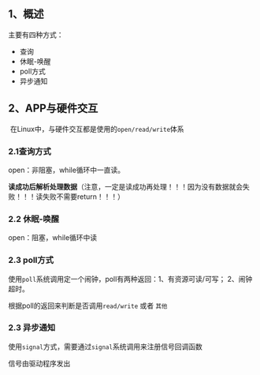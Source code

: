 ## 1、概述

主要有四种方式：

- 查询
- 休眠-唤醒
- poll方式
- 异步通知

## 2、APP与硬件交互

​	在Linux中，与硬件交互都是使用的`open/read/write`体系

### 2.1查询方式

open：非阻塞，while循环中一直读。

**读成功后解析处理数据**（注意，一定是读成功再处理！！！因为没有数据就会失败！！！读失败不需要return！！！）

### 2.2 休眠-唤醒

open：阻塞，while循环中读

### 2.3 poll方式

使用`poll`系统调用定一个闹钟，poll有两种返回：1、有资源可读/可写； 2、闹钟超时。

根据poll的返回来判断是否调用`read/write` 或者 `其他`

### 2.3 异步通知

使用`signal`方式，需要通过`signal`系统调用来注册信号回调函数

信号由驱动程序发出





